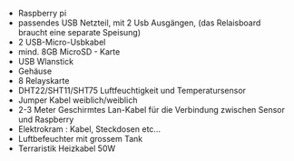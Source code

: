 * Raspberry pi
* passendes USB Netzteil, mit 2 Usb Ausgängen, (das Relaisboard braucht eine separate Speisung)
* 2 USB-Micro-Usbkabel
* mind. 8GB MicroSD - Karte
* USB Wlanstick
* Gehäuse
* 8 Relayskarte
* DHT22/SHT11/SHT75 Luftfeuchtigkeit und Temperatursensor
* Jumper Kabel weiblich/weiblich
* 2-3 Meter Geschirmtes Lan-Kabel für die Verbindung zwischen Sensor und Raspberry 
* Elektrokram : Kabel, Steckdosen etc...
* Luftbefeuchter mit grossem Tank
* Terraristik Heizkabel 50W
